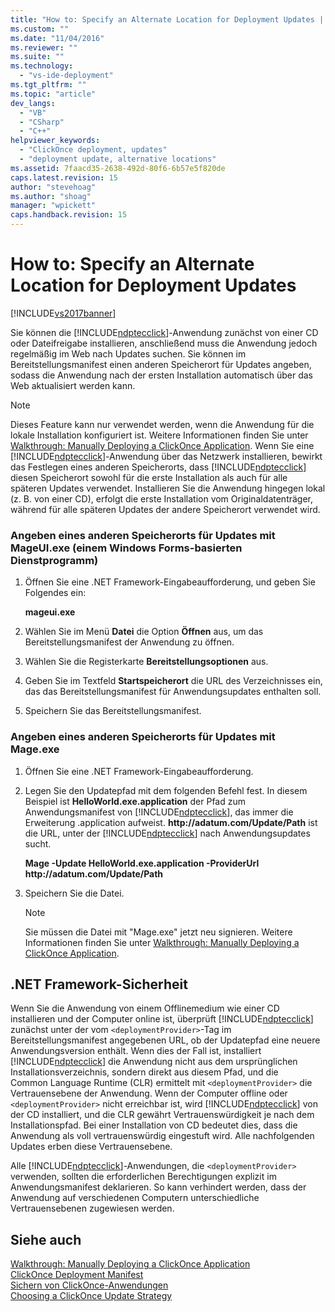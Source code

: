 ```yaml
---
title: "How to: Specify an Alternate Location for Deployment Updates | Microsoft Docs"
ms.custom: ""
ms.date: "11/04/2016"
ms.reviewer: ""
ms.suite: ""
ms.technology: 
  - "vs-ide-deployment"
ms.tgt_pltfrm: ""
ms.topic: "article"
dev_langs: 
  - "VB"
  - "CSharp"
  - "C++"
helpviewer_keywords: 
  - "ClickOnce deployment, updates"
  - "deployment update, alternative locations"
ms.assetid: 7faacd35-2638-492d-80f6-6b57e5f820de
caps.latest.revision: 15
author: "stevehoag"
ms.author: "shoag"
manager: "wpickett"
caps.handback.revision: 15
---
```

# How to: Specify an Alternate Location for Deployment Updates
[!INCLUDE[vs2017banner](../code-quality/includes/vs2017banner.md)]

Sie können die [!INCLUDE[ndptecclick](../deployment/includes/ndptecclick_md.md)]\-Anwendung zunächst von einer CD oder Dateifreigabe installieren, anschließend muss die Anwendung jedoch regelmäßig im Web nach Updates suchen.  Sie können im Bereitstellungsmanifest einen anderen Speicherort für Updates angeben, sodass die Anwendung nach der ersten Installation automatisch über das Web aktualisiert werden kann.  
  
> [!NOTE]
>  Dieses Feature kann nur verwendet werden, wenn die Anwendung für die lokale Installation konfiguriert ist.  Weitere Informationen finden Sie unter [Walkthrough: Manually Deploying a ClickOnce Application](../deployment/walkthrough-manually-deploying-a-clickonce-application.md).  Wenn Sie eine [!INCLUDE[ndptecclick](../deployment/includes/ndptecclick_md.md)]\-Anwendung über das Netzwerk installieren, bewirkt das Festlegen eines anderen Speicherorts, dass [!INCLUDE[ndptecclick](../deployment/includes/ndptecclick_md.md)] diesen Speicherort sowohl für die erste Installation als auch für alle späteren Updates verwendet.  Installieren Sie die Anwendung hingegen lokal \(z. B. von einer CD\), erfolgt die erste Installation vom Originaldatenträger, während für alle späteren Updates der andere Speicherort verwendet wird.  
  
### Angeben eines anderen Speicherorts für Updates mit MageUI.exe \(einem Windows Forms\-basierten Dienstprogramm\)  
  
1.  Öffnen Sie eine .NET Framework\-Eingabeaufforderung, und geben Sie Folgendes ein:  
  
     **mageui.exe**  
  
2.  Wählen Sie im Menü **Datei** die Option **Öffnen** aus, um das Bereitstellungsmanifest der Anwendung zu öffnen.  
  
3.  Wählen Sie die Registerkarte **Bereitstellungsoptionen** aus.  
  
4.  Geben Sie im Textfeld **Startspeicherort** die URL des Verzeichnisses ein, das das Bereitstellungsmanifest für Anwendungsupdates enthalten soll.  
  
5.  Speichern Sie das Bereitstellungsmanifest.  
  
### Angeben eines anderen Speicherorts für Updates mit Mage.exe  
  
1.  Öffnen Sie eine .NET Framework\-Eingabeaufforderung.  
  
2.  Legen Sie den Updatepfad mit dem folgenden Befehl fest.  In diesem Beispiel ist **HelloWorld.exe.application** der Pfad zum Anwendungsmanifest von [!INCLUDE[ndptecclick](../deployment/includes/ndptecclick_md.md)], das immer die Erweiterung .application aufweist. **http:\/\/adatum.com\/Update\/Path** ist die URL, unter der [!INCLUDE[ndptecclick](../deployment/includes/ndptecclick_md.md)] nach Anwendungsupdates sucht.  
  
     **Mage \-Update HelloWorld.exe.application \-ProviderUrl http:\/\/adatum.com\/Update\/Path**  
  
3.  Speichern Sie die Datei.  
  
    > [!NOTE]
    >  Sie müssen die Datei mit "Mage.exe" jetzt neu signieren.  Weitere Informationen finden Sie unter [Walkthrough: Manually Deploying a ClickOnce Application](../deployment/walkthrough-manually-deploying-a-clickonce-application.md).  
  
## .NET Framework-Sicherheit  
 Wenn Sie die Anwendung von einem Offlinemedium wie einer CD installieren und der Computer online ist, überprüft [!INCLUDE[ndptecclick](../deployment/includes/ndptecclick_md.md)] zunächst unter der vom `<deploymentProvider>`\-Tag im Bereitstellungsmanifest angegebenen URL, ob der Updatepfad eine neuere Anwendungsversion enthält.  Wenn dies der Fall ist, installiert [!INCLUDE[ndptecclick](../deployment/includes/ndptecclick_md.md)] die Anwendung nicht aus dem ursprünglichen Installationsverzeichnis, sondern direkt aus diesem Pfad, und die Common Language Runtime \(CLR\) ermittelt mit `<deploymentProvider>` die Vertrauensebene der Anwendung.  Wenn der Computer offline oder `<deploymentProvider>` nicht erreichbar ist, wird [!INCLUDE[ndptecclick](../deployment/includes/ndptecclick_md.md)] von der CD installiert, und die CLR gewährt Vertrauenswürdigkeit je nach dem Installationspfad. Bei einer Installation von CD bedeutet dies, dass die Anwendung als voll vertrauenswürdig eingestuft wird.  Alle nachfolgenden Updates erben diese Vertrauensebene.  
  
 Alle [!INCLUDE[ndptecclick](../deployment/includes/ndptecclick_md.md)]\-Anwendungen, die `<deploymentProvider>` verwenden, sollten die erforderlichen Berechtigungen explizit im Anwendungsmanifest deklarieren. So kann verhindert werden, dass der Anwendung auf verschiedenen Computern unterschiedliche Vertrauensebenen zugewiesen werden.  
  
## Siehe auch  
 [Walkthrough: Manually Deploying a ClickOnce Application](../deployment/walkthrough-manually-deploying-a-clickonce-application.md)   
 [ClickOnce Deployment Manifest](../deployment/clickonce-deployment-manifest.md)   
 [Sichern von ClickOnce\-Anwendungen](../deployment/securing-clickonce-applications.md)   
 [Choosing a ClickOnce Update Strategy](../deployment/choosing-a-clickonce-update-strategy.md)